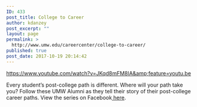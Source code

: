 ```yaml
---
ID: 433
post_title: College to Career
author: kdanzey
post_excerpt: ""
layout: page
permalink: >
  http://www.umw.edu/careercenter/college-to-career/
published: true
post_date: 2017-10-19 20:14:42
---
```

https://www.youtube.com/watch?v=JKqd8mFM8lA&amp;feature=youtu.be

Every student’s post-college path is different. Where will your path take you? Follow these UMW Alumni as they tell their story of their post-college<span class="text_exposed_show"> career paths. View the series on Facebook<a href="https://www.facebook.com/UMWCCPD/videos/777347649105387/"> here</a>.</span>